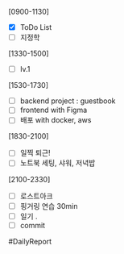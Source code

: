 [0900-1130]
- [x] ToDo List 
- [ ] 지정학

[1330-1500]
- [ ] lv.1

[1530-1730]
- [ ] backend project : guestbook 
- [ ] frontend with Figma 
- [ ] 배포 with docker, aws

[1830-2100]
- [ ] 일찍 퇴근! 
- [ ] 노트북 세팅, 샤워, 저녁밥

[2100-2330]
- [ ] 로스트아크 
- [ ] 핑거링 연습 30min
- [ ] 일기
	.
- [ ] commit

#DailyReport 
